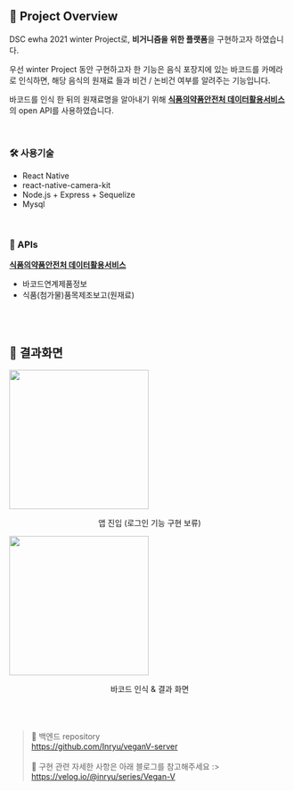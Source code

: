 ## 🥦 Project Overview
DSC ewha 2021 winter Project로,
**비거니즘을 위한 플랫폼**을 구현하고자 하였습니다.

우선 winter Project 동안 구현하고자 한 기능은 음식 포장지에 있는 바코드를 카메라로 인식하면, 해당 음식의 원재료 들과 비건 / 논비건 여부를 알려주는 기능입니다.


바코드를 인식 한 뒤의 원재료명을 알아내기 위해 [**식품의약품안전처 데이터활용서비스**](https://www.foodsafetykorea.go.kr/apiMain.do) 의 open API를 사용하였습니다.

<br>

### 🛠 사용기술
- React Native
- react-native-camera-kit
- Node.js + Express + Sequelize
- Mysql 

<br>

### 🔮 APIs
[**식품의약품안전처 데이터활용서비스**](https://www.foodsafetykorea.go.kr/apiMain.do)
- 바코드연계제품정보
- 식품(첨가물)품목제조보고(원재료)
<br>
<br>
  

  
## 🥦 결과화면
<image src="https://user-images.githubusercontent.com/55133794/110107590-71ced180-7dee-11eb-9eac-9422dfe48c64.gif" width="250" ></image>

<center>
앱 진입 (로그인 기능 구현 보류)</center>

<image src="https://user-images.githubusercontent.com/55133794/110107942-e570de80-7dee-11eb-8040-1d01d7b5530e.gif" width="250" ></image>
<center>
바코드 인식 & 결과 화면</center>
<br>
<br>
<br>



>🧤 백엔드 repository<br/>
https://github.com/Inryu/veganV-server <br/><br/>
🧤 구현 관련 자세한 사항은 아래 블로그를 참고해주세요 :> 
https://velog.io/@inryu/series/Vegan-V




